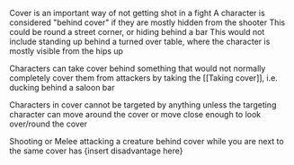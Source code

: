 Cover is an important way of not getting shot in a fight
A character is considered "behind cover" if they are mostly hidden from the shooter
This could be round a street corner, or hiding behind a bar
This would not include standing up behind a turned over table, where the character is mostly visible from the hips up

Characters can take cover behind something that would not normally completely cover them from attackers by taking the [[Taking cover]], i.e. ducking behind a saloon bar

Characters in cover cannot be targeted by anything unless the targeting character  can move around the cover or move close enough to look over/round the cover

Shooting or Melee attacking a creature behind cover while you are next to the same cover has {insert disadvantage here}